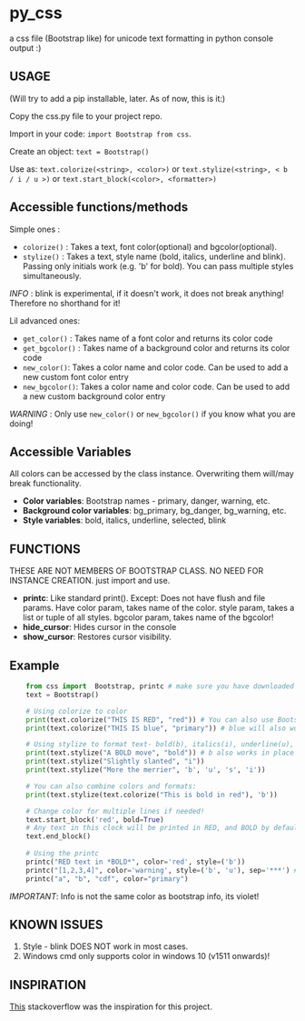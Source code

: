 # py_css

a css file (Bootstrap like) for unicode text formatting in python console output :)

## USAGE

(Will try to add a pip installable, later. As of now, this is it:)

Copy the css.py file to your project repo.

Import in your code: `import Bootstrap from css`.

Create an object: `text = Bootstrap()`

Use as: `text.colorize(<string>, <color>)` or `text.stylize(<string>, < b / i / u >)` or `text.start_block(<color>, <formatter>)`

## Accessible functions/methods

Simple ones :

- `colorize()` : Takes a text, font color(optional) and bgcolor(optional).
- `stylize()` : Takes a text, style name (bold, italics, underline and blink). Passing only initials work (e.g. 'b' for bold). You can pass multiple styles simultaneously.

_INFO_ : blink is experimental, if it doesn't work, it does not break anything! Therefore no shorthand for it!

Lil advanced ones:

- `get_color()` : Takes name of a font color and returns its color code
- `get_bgcolor()` : Takes name of a background color and returns its color code
- `new_color()`: Takes a color name and color code. Can be used to add a new custom font color entry
- `new_bgcolor()`: Takes a color name and color code. Can be used to add a new custom background color entry

_WARNING_ : Only use `new_color()` or `new_bgcolor()` if you know what you are doing!

## Accessible Variables

All colors can be accessed by the class instance. Overwriting them will/may break functionality.

- **Color variables**: Bootstrap names - primary, danger, warning, etc.
- **Background color variables**: bg_primary, bg_danger, bg_warning, etc.
- **Style variables**: bold, italics, underline, selected, blink

## FUNCTIONS
THESE ARE NOT MEMBERS OF BOOTSTRAP CLASS. NO NEED FOR INSTANCE CREATION. just import and use.
- **printc**: Like standard print(). Except: Does not have flush and file params. Have color param, takes name of the color. style param, takes a list or tuple of all styles. bgcolor param, takes name of the bgcolor!
- **hide_cursor**: Hides cursor in the console
- **show_cursor**: Restores cursor visibility.

## Example

```Python
    from css import  Bootstrap, printc # make sure you have downloaded the css.py file in the same folder/directory
    text = Bootstrap()

    # Using colorize to color
    print(text.colorize("THIS IS RED", "red")) # You can also use Bootstrap classes, eg. danger
    print(text.colorize("THIS IS blue", "primary")) # blue will also work.

    # Using stylize to format text- bold(b), italics(i), underline(u), selected(s), blink
    print(text.stylize("A BOLD move", "bold")) # b also works in place of bold
    print(text.stylize("Slightly slanted", "i"))
    print(text.stylize("More the merrier", 'b', 'u', 's', 'i'))

    # You can also combine colors and formats:
    print(text.stylize(text.colorize("This is bold in red"), 'b'))

    # Change color for multiple lines if needed!
    text.start_block('red', bold=True)
    # Any text in this clock will be printed in RED, and BOLD by default
    text.end_block()
    
    # Using the printc
    printc("RED text in *BOLD*", color='red', style=('b'))
    printc("[1,2,3,4]", color='warning', style=('b', 'u'), sep='***') # yellow text, styled bold and underlined, seperated by - ***
    printc("a", "b", "cdf", color="primary")
```

_IMPORTANT_: Info is not the same color as bootstrap info, its violet!

## KNOWN ISSUES

1. Style - blink DOES NOT work in most cases.
2. Windows cmd only supports color in windows 10 (v1511 onwards)!

## INSPIRATION

[This](https://stackoverflow.com/questions/287871/how-to-print-colored-text-in-terminal-in-python/39452138#39452138) stackoverflow was the inspiration for this project.
